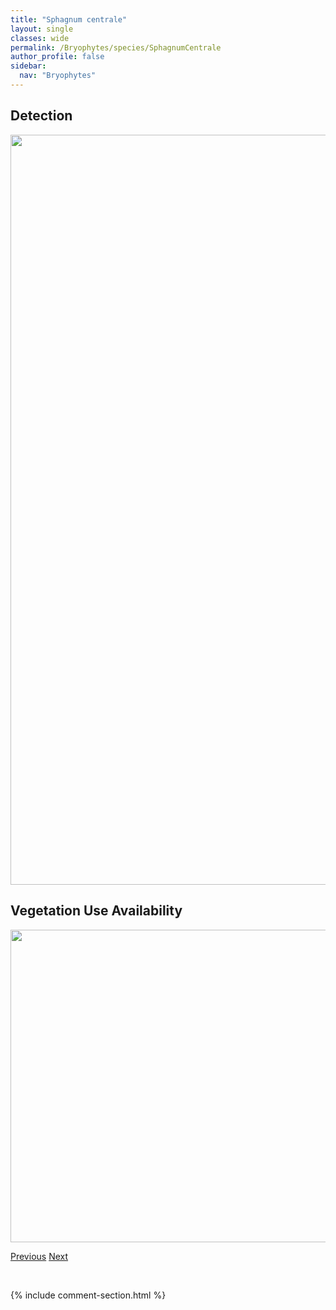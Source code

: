 ```yaml
---
title: "Sphagnum centrale"
layout: single
classes: wide
permalink: /Bryophytes/species/SphagnumCentrale
author_profile: false
sidebar:
  nav: "Bryophytes"
---
```


<h2>Detection</h2>

<a href="https://drive.google.com/uc?export=view&id=18ECGbFjDUVDEIIvKfNmxcxHdyI7BmT_G">
<img src="https://drive.google.com/uc?export=view&id=18ECGbFjDUVDEIIvKfNmxcxHdyI7BmT_G" height = "1200" width = "800">
</a>


<h2>Vegetation Use Availability</h2>

<a href="https://drive.google.com/uc?export=view&id=13yoW2s96gJz-sKRTp6kLy2mx4et-kwNO">
<img src="https://drive.google.com/uc?export=view&id=13yoW2s96gJz-sKRTp6kLy2mx4et-kwNO" height = "500" width = "1000">
</a>


<a href="/DevelopmentWebsite/Bryophytes/species/SphagnumCapillifolium" class="pagination--pager" title="Sphagnum capillifolium">Previous</a> <a href="/DevelopmentWebsite/Bryophytes/species/SphagnumCompactum" class="pagination--pager" title="Sphagnum compactum">Next</a>

<p>&nbsp;</p>

{% include comment-section.html %}
